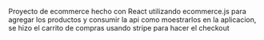 Proyecto de ecommerce hecho con React utilizando ecommerce.js para agregar los productos y consumir la api como moestrarlos en la aplicacion, se hizo el carrito de compras usando stripe para hacer el checkout 
